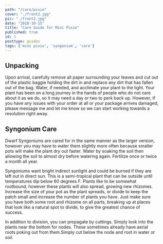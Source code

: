 ```yaml
---
path: "/care/pixie"
cover: "./front2.jpg"
pic: "./front2.jpg"
date: "2018-10-15"
title: "Care Guide for Mini Pixie"
published: true
id: 1
posttype: guides
tags: ['mini pixie', 'syngonium', 'care']
---
```

## Unpacking

Upon arrival, carefully remove all paper surrounding your leaves and cut out of the plastic baggie holding the dirt in and replace any dirt that has fallen out of the bag. Water, if needed, and acclimate your plant to the light. Your plant has been on a long journey in the hands of people who do not care about it as we do, so it may need a day or two to perk back up. However, if you have any issues with your order at all or your package arrives damaged, please message me and let me know so we can start working towards a resolution right away. 

## Syngonium Care

Dwarf Syngoniums are cared for in the same manner as the larger version, however you may have to water them slightly more often because smaller pots will make the plant dry out faster. Water by soaking the soil then allowing the soil to almost dry before watering again. Fertilize once or twice a month all year. 

Syngoniums want bright indirect sunlight and could be burned if they are left out in direct sun. This is a semi-tropical plant that can be outside until temperatures dip below 60 degrees F. Plants like to be somewhat rootbound, however these plants will also spread, growing new rhizomes. Increase the size of your pot as the plant spreads, or divide to keep the patch small and increase the number of plants you have. Just make sure you have both some root and rhizome on all parts, breaking up at places that look like a natural spot to divide, to give the greatest chance of success.

In addition to division, you can propagate by cuttings. Simply look into the plants near the bottom for nodes. These sometimes already have aerial roots poking out from them.Simply cut below the node and root in water or soil.  
